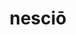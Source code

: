 ---
title: nesciō
meaning: to not know
ch: nine
pos: verb
inf: nescīre
secondppstem: nesc
infend: īre
conjugation: fourth
six: y
---